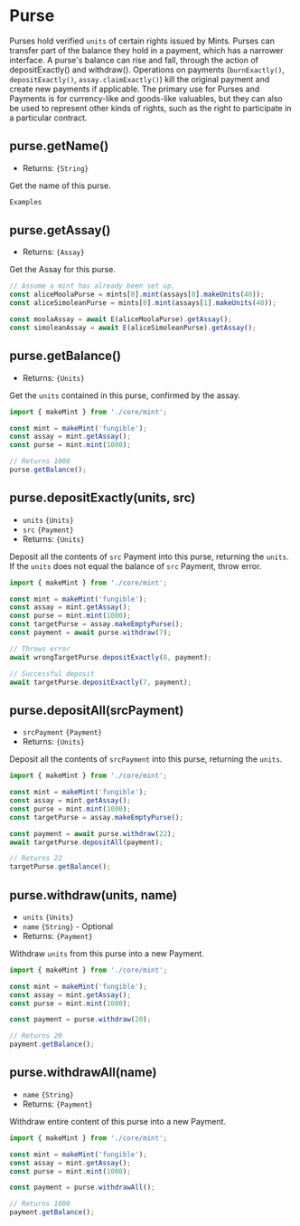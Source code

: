 # Purse
Purses hold verified `units` of certain rights issued by Mints. Purses can transfer part of the balance they hold in a payment, which has a narrower interface. A purse's balance can rise and fall, through the action of depositExactly() and withdraw(). Operations on payments (`burnExactly()`, `depositExactly()`, `assay.claimExactly()`) kill the original payment and create new payments if applicable. The primary use for Purses and Payments is for currency-like and goods-like valuables, but they can also be used to represent other kinds of rights, such as the right to participate in a particular contract.

## purse.getName()
- Returns: `{String}`

Get the name of this purse.

```js
Examples
```

## purse.getAssay()
- Returns: `{Assay}`

Get the Assay for this purse.

```js
// Assume a mint has already been set up.
const aliceMoolaPurse = mints[0].mint(assays[0].makeUnits(40));
const aliceSimoleanPurse = mints[0].mint(assays[1].makeUnits(40));

const moolaAssay = await E(aliceMoolaPurse).getAssay();
const simoleanAssay = await E(aliceSimoleanPurse).getAssay();
```

## purse.getBalance()
- Returns: `{Units}`

Get the `units` contained in this purse, confirmed by the assay.

```js
import { makeMint } from './core/mint';

const mint = makeMint('fungible');
const assay = mint.getAssay();
const purse = mint.mint(1000);

// Returns 1000
purse.getBalance();
```

## purse.depositExactly(units, src)
- `units` `{Units}`
- `src` `{Payment}`
- Returns: `{Units}`

Deposit all the contents of `src` Payment into this purse, returning the `units`. If the `units` does not equal the balance of `src` Payment, throw error.

```js
import { makeMint } from './core/mint';

const mint = makeMint('fungible');
const assay = mint.getAssay();
const purse = mint.mint(1000);
const targetPurse = assay.makeEmptyPurse();
const payment = await purse.withdraw(7);

// Throws error
await wrongTargetPurse.depositExactly(8, payment);

// Successful deposit
await targetPurse.depositExactly(7, payment);
```

## purse.depositAll(srcPayment)
- `srcPayment` `{Payment}`
- Returns: `{Units}`

Deposit all the contents of `srcPayment` into this purse, returning the `units`.

```js
import { makeMint } from './core/mint';

const mint = makeMint('fungible');
const assay = mint.getAssay();
const purse = mint.mint(1000);
const targetPurse = assay.makeEmptyPurse();

const payment = await purse.withdraw(22);
await targetPurse.depositAll(payment);

// Returns 22
targetPurse.getBalance();
```

## purse.withdraw(units, name)
- `units` `{Units}`
- `name` `{String}` - Optional
- Returns: `{Payment}`

Withdraw `units` from this purse into a new Payment.

```js
import { makeMint } from './core/mint';

const mint = makeMint('fungible');
const assay = mint.getAssay();
const purse = mint.mint(1000);

const payment = purse.withdraw(20);

// Returns 20
payment.getBalance();
```

## purse.withdrawAll(name)
- `name` `{String}`
- Returns: `{Payment}`

Withdraw entire content of this purse into a new Payment.

```js
import { makeMint } from './core/mint';

const mint = makeMint('fungible');
const assay = mint.getAssay();
const purse = mint.mint(1000);

const payment = purse.withdrawAll();

// Returns 1000
payment.getBalance();
```
